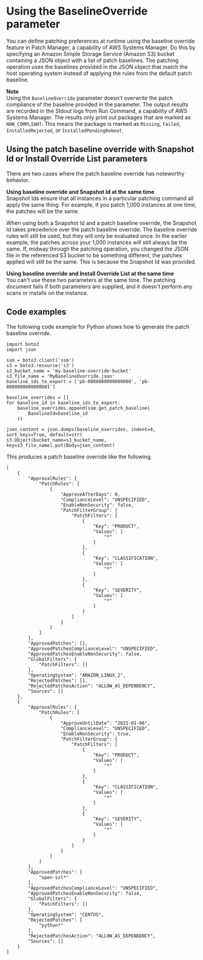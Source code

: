 # Using the BaselineOverride parameter<a name="patch-manager-about-baselineoverride"></a>

You can define patching preferences at runtime using the baseline override feature in Patch Manager, a capability of AWS Systems Manager\. Do this by specifying an Amazon Simple Storage Service \(Amazon S3\) bucket containing a JSON object with a list of patch baselines\. The patching operation uses the baselines provided in the JSON object that match the host operating system instead of applying the rules from the default patch baseline\.

**Note**  
Using the `BaselineOverride` parameter doesn't overwrite the patch compliance of the baseline provided in the parameter\. The output results are recorded in the Stdout logs from Run Command, a capability of AWS Systems Manager\. The results only print out packages that are marked as `NON_COMPLIANT`\. This means the package is marked as `Missing`, `Failed`, `InstalledRejected`, or `InstalledPendingReboot`\.

## Using the patch baseline override with Snapshot Id or Install Override List parameters<a name="patch-manager-about-baselineoverride-other-parameters"></a>

There are two cases where the patch baseline override has noteworthy behavior\.

**Using baseline override and Snapshot Id at the same time**  
Snapshot Ids ensure that all instances in a particular patching command all apply the same thing\. For example, if you patch 1,000 instances at one time, the patches will be the same\.

When using both a Snapshot Id and a patch baseline override, the Snapshot Id takes precedence over the patch baseline override\. The baseline override rules will still be used, but they will only be evaluated once\. In the earlier example, the patches across your 1,000 instances will still always be the same\. If, midway through the patching operation, you changed the JSON file in the referenced S3 bucket to be something different, the patches applied will still be the same\. This is because the Snapshot Id was provided\.

**Using baseline override and Install Override List at the same time**  
You can't use these two parameters at the same time\. The patching document fails if both parameters are supplied, and it doesn't perform any scans or installs on the instance\.

## Code examples<a name="patch-manager-about-baselineoverride-code"></a>

The following code example for Python shows how to generate the patch baseline override\.

```
import boto3
import json

ssm = boto3.client('ssm')
s3 = boto3.resource('s3')
s3_bucket_name = 'my-baseline-override-bucket'
s3_file_name = 'MyBaselineOverride.json'
baseline_ids_to_export = ['pb-0000000000000000', 'pb-0000000000000001']

baseline_overrides = []
for baseline_id in baseline_ids_to_export:
    baseline_overrides.append(ssm.get_patch_baseline(
        BaselineId=baseline_id
    ))

json_content = json.dumps(baseline_overrides, indent=4, sort_keys=True, default=str)
s3.Object(bucket_name=s3_bucket_name, key=s3_file_name).put(Body=json_content)
```

This produces a patch baseline override like the following\.

```
[
    {
        "ApprovalRules": {
            "PatchRules": [
                {
                    "ApproveAfterDays": 0, 
                    "ComplianceLevel": "UNSPECIFIED", 
                    "EnableNonSecurity": false, 
                    "PatchFilterGroup": {
                        "PatchFilters": [
                            {
                                "Key": "PRODUCT", 
                                "Values": [
                                    "*"
                                ]
                            }, 
                            {
                                "Key": "CLASSIFICATION", 
                                "Values": [
                                    "*"
                                ]
                            }, 
                            {
                                "Key": "SEVERITY", 
                                "Values": [
                                    "*"
                                ]
                            }
                        ]
                    }
                }
            ]
        }, 
        "ApprovedPatches": [], 
        "ApprovedPatchesComplianceLevel": "UNSPECIFIED", 
        "ApprovedPatchesEnableNonSecurity": false, 
        "GlobalFilters": {
            "PatchFilters": []
        }, 
        "OperatingSystem": "AMAZON_LINUX_2", 
        "RejectedPatches": [], 
        "RejectedPatchesAction": "ALLOW_AS_DEPENDENCY", 
        "Sources": []
    }, 
    {
        "ApprovalRules": {
            "PatchRules": [
                {
                    "ApproveUntilDate": "2021-01-06", 
                    "ComplianceLevel": "UNSPECIFIED", 
                    "EnableNonSecurity": true, 
                    "PatchFilterGroup": {
                        "PatchFilters": [
                            {
                                "Key": "PRODUCT", 
                                "Values": [
                                    "*"
                                ]
                            }, 
                            {
                                "Key": "CLASSIFICATION", 
                                "Values": [
                                    "*"
                                ]
                            }, 
                            {
                                "Key": "SEVERITY", 
                                "Values": [
                                    "*"
                                ]
                            }
                        ]
                    }
                }
            ]
        }, 
        "ApprovedPatches": [
            "open-ssl*"
        ], 
        "ApprovedPatchesComplianceLevel": "UNSPECIFIED", 
        "ApprovedPatchesEnableNonSecurity": false, 
        "GlobalFilters": {
            "PatchFilters": []
        }, 
        "OperatingSystem": "CENTOS", 
        "RejectedPatches": [
            "python*"
        ], 
        "RejectedPatchesAction": "ALLOW_AS_DEPENDENCY", 
        "Sources": []
    }
]
```